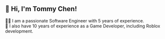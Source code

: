 ## 👋 Hi, I'm Tommy Chen!

👨‍💻 I am a passionate Software Engineer with 5 years of experience. </br>
👾 I also have 10 years of experience as a Game Developer, including Roblox development. </br>
